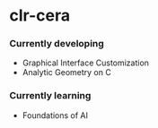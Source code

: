 # clr-cera
### Currently developing
- Graphical Interface Customization
- Analytic Geometry on C
### Currently learning
- Foundations of AI
